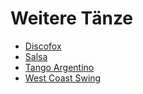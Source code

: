 
# Weitere Tänze

- [Discofox](Discofox/index.md)
- [Salsa](Salsa/index.md)
- [Tango Argentino](Tango%20Argentino/index.md)
- [West Coast Swing](West%20Coast%20Swing/index.md)

